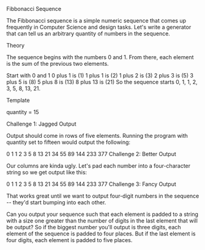 Fibbonacci Sequence

The Fibbonacci sequence is a simple numeric sequence that comes up frequently in Computer Science and design tasks. Let's write a generator that can tell us an arbitrary quantity of numbers in the sequence.

Theory

The sequence begins with the numbers 0 and 1. From there, each element is the sum of the previous two elements.

Start with 0 and 1
0 plus 1 is (1)
1 plus 1 is (2)
1 plus 2 is (3)
2 plus 3 is (5)
3 plus 5 is (8)
5 plus 8 is (13)
8 plus 13 is (21)
So the sequence starts 0, 1, 1, 2, 3, 5, 8, 13, 21.

Template

quantity = 15

Challenge 1: Jagged Output

Output should come in rows of five elements. Running the program with quantity set to fifteen would output the following:

0 1 1 2 3
5 8 13 21 34
55 89 144 233 377
Challenge 2: Better Output

Our columns are kinda ugly. Let's pad each number into a four-character string so we get output like this:

   0    1    1    2    3
   5    8   13   21   34
  55   89  144  233  377
Challenge 3: Fancy Output

That works great until we want to output four-digit numbers in the sequence -- they'd start bumping into each other.

Can you output your sequence such that each element is padded to a string with a size one greater than the number of digits in the last element that will be output? So if the biggest number you'll output is three digits, each element of the sequence is padded to four places. But if the last element is four digits, each element is padded to five places.